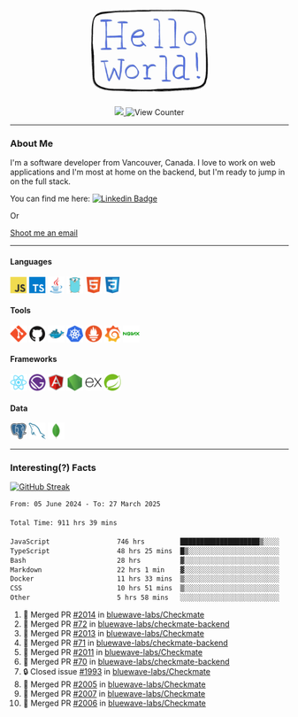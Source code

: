 <div align="center">
    <img src="./img/hello_world.webp" height="200px" width="">
    <div>
        <a href="https://www.linkedin.com/in/ajhollid">
            <img src="https://img.shields.io/badge/LinkedIn-blue"/>
        </a>
        <img src="https://komarev.com/ghpvc/?username=ajhollid&color=yellow" alt="View Counter">
    </div>
</div>

---

### About Me

I'm a software developer from Vancouver, Canada. I love to work on web applications and I'm most at home on the backend, but I'm ready to jump in on the full stack.

You can find me here: [![Linkedin Badge](https://img.shields.io/badge/-ajhollid-blue?style=flat&logo=Linkedin&logoColor=white)](https://www.linkedin.com/in/ajhollid)

Or

[Shoot me an email](mailto:ajhollid@gmail.com)

---

#### Languages

<div>
    <img src="./img/devicons/javascript-original.svg" width=30 height=30 alt="JavaScript">
    <img src="/img/devicons/typescript-original.svg" width=30 height=30 alt="TypeScript">
    <img src="./img/devicons/java-original.svg" width=30 height=30 alt="Java">
    <img src="./img/devicons/go-original.svg" width=30 height=30 alt="Golang">
    <img src="./img/devicons/html5-original.svg" width=30 height=30 alt="HTML 5">
    <img src="./img/devicons/css3-original.svg" width=30 height=30 alt="CSS 3">
</div>

#### Tools

<div>
    <img src="./img/devicons/git-original.svg" width=30 height=30 alt="Git">
    <img src="./img/devicons/github-original.svg" width=30 height=30 alt="Github">
    <img src="./img/devicons/docker-original.svg" width=30 
    height=30 alt="Docker">
    <img src="./img/devicons/kubernetes-original.svg" width=30 height=30 alt="K8">
    <img src="./img/devicons/prometheus-original.svg" width=30 height=30 alt="Prometheus">
    <img src="./img/devicons/grafana-original.svg" width=30 height=30 alt="Grafana">
    <img src="./img/devicons/nginx-original.svg" width=30 height=30 alt="Nginx">
</div>

#### Frameworks

<div>
    <img src="./img/devicons/react-original.svg" width=30 height=30 alt="React">
    <img src="./img/devicons/gatsby-original.svg" width=30 height=30 alt="Gatsby">
    <img src="./img/devicons/angularjs-original.svg" width=30 height=30 alt="AngularJS">
    <img src="./img/devicons/nodejs-original.svg" width=30 height=30 alt="NodeJS">
    <img src="./img/devicons/express-original.svg" width=30 height=30 alt="Express">
    <img src="./img/devicons/spring-original.svg" width=30 height=30 alt="Spring">
</div>

#### Data

<div>
    <img src="./img/devicons/postgresql-original.svg" width=30 height=30 alt="Postgresql">
    <img src="./img/devicons/mysql-original.svg" width=30 height=30 alt="Mysql">
    <img src="./img/devicons/mongodb-original.svg" width=30 height=30 alt="MongoDB">
</div>

---

### Interesting(?) Facts

[![GitHub Streak](http://github-readme-streak-stats.herokuapp.com?user=ajhollid)](https://git.io/streak-stats)

 <!--START_SECTION:waka-->

```txt
From: 05 June 2024 - To: 27 March 2025

Total Time: 911 hrs 39 mins

JavaScript                 746 hrs         ████████████████████▒░░░░   81.30 %
TypeScript                 48 hrs 25 mins  █▒░░░░░░░░░░░░░░░░░░░░░░░   05.28 %
Bash                       28 hrs          ▓░░░░░░░░░░░░░░░░░░░░░░░░   03.05 %
Markdown                   22 hrs 1 min    ▓░░░░░░░░░░░░░░░░░░░░░░░░   02.40 %
Docker                     11 hrs 33 mins  ▒░░░░░░░░░░░░░░░░░░░░░░░░   01.26 %
CSS                        10 hrs 51 mins  ▒░░░░░░░░░░░░░░░░░░░░░░░░   01.18 %
Other                      5 hrs 58 mins   ░░░░░░░░░░░░░░░░░░░░░░░░░   00.65 %
```

<!--END_SECTION:waka-->


<!--START_SECTION:activity-->
1. 🎉 Merged PR [#2014](https://github.com/bluewave-labs/Checkmate/pull/2014) in [bluewave-labs/Checkmate](https://github.com/bluewave-labs/Checkmate)
2. 🎉 Merged PR [#72](https://github.com/bluewave-labs/checkmate-backend/pull/72) in [bluewave-labs/checkmate-backend](https://github.com/bluewave-labs/checkmate-backend)
3. 🎉 Merged PR [#2013](https://github.com/bluewave-labs/Checkmate/pull/2013) in [bluewave-labs/Checkmate](https://github.com/bluewave-labs/Checkmate)
4. 🎉 Merged PR [#71](https://github.com/bluewave-labs/checkmate-backend/pull/71) in [bluewave-labs/checkmate-backend](https://github.com/bluewave-labs/checkmate-backend)
5. 🎉 Merged PR [#2011](https://github.com/bluewave-labs/Checkmate/pull/2011) in [bluewave-labs/Checkmate](https://github.com/bluewave-labs/Checkmate)
6. 🎉 Merged PR [#70](https://github.com/bluewave-labs/checkmate-backend/pull/70) in [bluewave-labs/checkmate-backend](https://github.com/bluewave-labs/checkmate-backend)
7. 🔒 Closed issue [#1993](https://github.com/bluewave-labs/Checkmate/issues/1993) in [bluewave-labs/Checkmate](https://github.com/bluewave-labs/Checkmate)
8. 🎉 Merged PR [#2005](https://github.com/bluewave-labs/Checkmate/pull/2005) in [bluewave-labs/Checkmate](https://github.com/bluewave-labs/Checkmate)
9. 🎉 Merged PR [#2007](https://github.com/bluewave-labs/Checkmate/pull/2007) in [bluewave-labs/Checkmate](https://github.com/bluewave-labs/Checkmate)
10. 🎉 Merged PR [#2006](https://github.com/bluewave-labs/Checkmate/pull/2006) in [bluewave-labs/Checkmate](https://github.com/bluewave-labs/Checkmate)
<!--END_SECTION:activity-->
